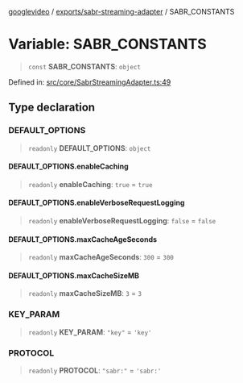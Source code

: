 [googlevideo](../../../README.md) / [exports/sabr-streaming-adapter](../README.md) / SABR\_CONSTANTS

# Variable: SABR\_CONSTANTS

> `const` **SABR\_CONSTANTS**: `object`

Defined in: [src/core/SabrStreamingAdapter.ts:49](https://github.com/LuanRT/googlevideo/blob/cc730b4dbadc5ae882d6aa28d716e442943577fa/src/core/SabrStreamingAdapter.ts#L49)

## Type declaration

### DEFAULT\_OPTIONS

> `readonly` **DEFAULT\_OPTIONS**: `object`

#### DEFAULT\_OPTIONS.enableCaching

> `readonly` **enableCaching**: `true` = `true`

#### DEFAULT\_OPTIONS.enableVerboseRequestLogging

> `readonly` **enableVerboseRequestLogging**: `false` = `false`

#### DEFAULT\_OPTIONS.maxCacheAgeSeconds

> `readonly` **maxCacheAgeSeconds**: `300` = `300`

#### DEFAULT\_OPTIONS.maxCacheSizeMB

> `readonly` **maxCacheSizeMB**: `3` = `3`

### KEY\_PARAM

> `readonly` **KEY\_PARAM**: `"key"` = `'key'`

### PROTOCOL

> `readonly` **PROTOCOL**: `"sabr:"` = `'sabr:'`
